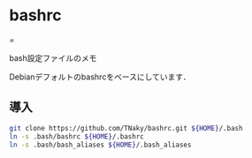# bashrc
=

bash設定ファイルのメモ

Debianデフォルトのbashrcをベースにしています．

## 導入
```bash
git clone https://github.com/TNaky/bashrc.git ${HOME}/.bash
ln -s .bash/bashrc ${HOME}/.bashrc
ln -s .bash/bash_aliases ${HOME}/.bash_aliases
